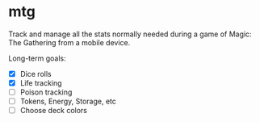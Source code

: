 # mtg

Track and manage all the stats normally needed during a game of Magic: The Gathering from a mobile device.

Long-term goals:
- [x] Dice rolls
- [x] Life tracking
- [ ] Poison tracking
- [ ] Tokens, Energy, Storage, etc
- [ ] Choose deck colors
